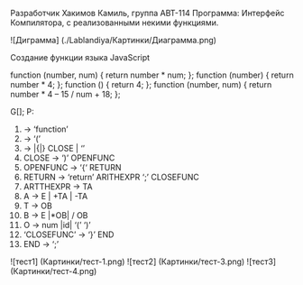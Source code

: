 Разработчик Хакимов Камиль, группа АВТ-114
Программа: Интерфейс Компилятора, с реализованными некими функциями. 

![Диграмма] (./Lablandiya/Картинки/Диаграмма.png)


Создание функции языка JavaScript

function (number, num) {
  		return number * num;
};
function (number) {
  		return number * 4;
};
function () {
  		return 4;
};
 function (number, num) {
  		return number * 4 – 15 / num + 18;
};      

G[<function>]; P:
1.	<function> -> ‘function’ <OPEN>
2.	<OPEN> -> ‘(’ <ARGUMENTS>
3.	<ARGS> -> |{|} CLOSE | ‘<ARGS>’
4.	CLOSE -> ‘)’ OPENFUNC
5.	OPENFUNC -> ‘{‘ RETURN
6.	RETURN -> ‘return’ ARITHEXPR ‘;’  CLOSEFUNC
7.	ARTTHEXPR -> TA
8.	A -> E | +TA | -TA
9.	T -> OB
10.	 B -> E |*OB| / OB
11.	 O -> num |id| ‘(’ <ARITHEXPR> ‘)’ 
12.	 ‘CLOSEFUNC’ -> ‘}’ END
13.	 END -> ‘;’

![тест1] (Картинки/тест-1.png)
![тест2] (Картинки/тест-3.png)
![тест3] (Картинки/тест-4.png)

